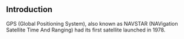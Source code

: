 ## Introduction

GPS (Global Positioning System), also known as NAVSTAR (NAVigation Satellite Time And Ranging) had its first satellite launched in 1978.
